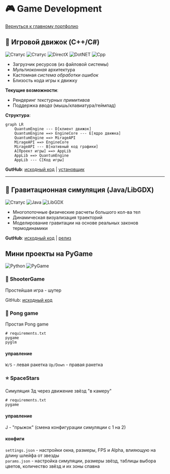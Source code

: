 # 🎮 Game Development

[Вернуться к главному портфолио](../README.md)

## 🔧 Игровой движок (C++/C#)

![Статус](https://img.shields.io/badge/Active_development-0.16.2-blueviolet)
![Статус](https://img.shields.io/badge/Pre_Release-0.15.5-orange)
![DirectX](https://img.shields.io/badge/DirectX-12-blue)
![DotNET](https://img.shields.io/badge/.NET-9.0-512BD4?logo=dotnet&logoColor=white)
![Cpp](https://img.shields.io/badge/C++-std20-00599C?logo=cplusplus&logoColor=white)

- Загрузчик ресурсов (из файловой системы)
- _Мультиоконная_ архитектура
- Кастомная _система обработки ошибок_
- Близость кода игры к движку

**Текущие возможности**:

- Рендеринг _текстурных примитивов_
- Поддержка _ввода_ (мышь/клавиатура/геймпад)

**Структура**:

```mermaid
graph LR
    QuantumEngine --- D[клиент движок]
    QuantumEngine ==> EngineCore --- E[ядро движка]
    QuantumEngine ==> MirageAPI
    MirageAPI ==> EngineCore
    MirageAPI --- B[нативный код графики]
    A[Проект игры] ==> AppLib
    AppLib ==> QuantumEngine
    AppLib --- C[Код игры]
```

**GutHub**:
[исходный код](https://github.com/MarcT1me/CSQCv2) |
[установщик](https://github.com/MarcT1me/CSQCv2/releases/tag/0.15.5)

---

## 💫 Гравитационная симуляция (Java/LibGDX)

![Статус](https://img.shields.io/badge/Release-0.12.3-green)
![Java](https://img.shields.io/badge/Java-21-ED8B00?logo=coffeescript&logoColor=white)
![LibGDX](https://img.shields.io/badge/LibGDX-0.13.1-red?logo=coffeescript&logoColor=white)

- Многопоточные физические расчеты большого кол-ва тел
- Динамическая визуализация траекторий
- Моделирование гравитации на основе реальных законов термодинамики

**GutHub**:
[исходный код](https://github.com/MarcT1me/GravitySimulation2-JavaEdition) |
[релиз](https://github.com/MarcT1me/GravitySimulation2-JavaEdition/releases/latest)

## Мини проекты на PyGame

![Python](https://img.shields.io/badge/Python-3.12-3776AB?logo=python&logoColor=white)
![PyGame](https://img.shields.io/badge/PyGame-2.6.1-AAEEBB?logo=python&logoColor=white)

### 🔫 ShooterGame

Простейшая игра - шутер

GitHub: [исходный код](https://github.com/MarcT1me/ShooterGameV2)

### 🏓 Pong game

Простая Pong game

```requirements
# requirements.txt
pygame
pyglm
```

#### управление

`W/S` - левая ракетка
`Up/Down` - правая ракетка

### ⭐ SpaceStars

Симуляция 3д через движение звёзд "в камеру"

```requirements
# requirements.txt
pygame
```

#### управление

J - "прыжок" (смена конфигурации симуляции с 1 на 2)

#### конфиги

`settings.json` - настройки окна, размеры, FPS и Alpha, влияющую на длину шлейфа от звезды\
`params.json` - настройка симуляции, размеры звёзд, таблицы выбора цветов, количество звёзд и их зоны спавна
